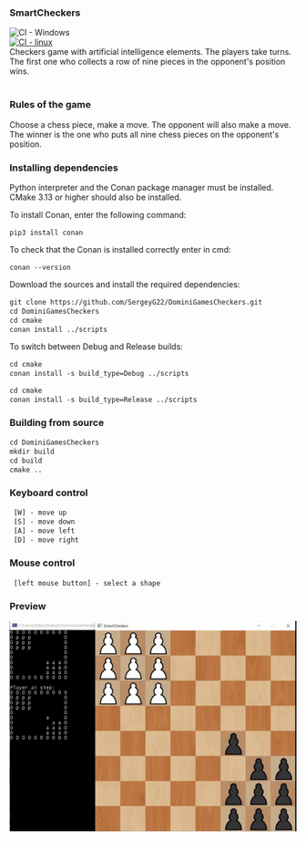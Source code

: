 ### SmartCheckers 
![CI - Windows](https://github.com/SergeyG22/DominiGamesCheckers/actions/workflows/windows_builds.yml/badge.svg)<br>
[![CI - linux](https://github.com/SergeyG22/DominiGamesCheckers/actions/workflows/linux_builds.yml/badge.svg)](https://github.com/SergeyG22/DominiGamesCheckers/actions/workflows/linux_builds.yml)<br>
Сheckers game with artificial intelligence elements.
The players take turns.
The first one who collects a row of nine pieces in the opponent's position wins.<br><br>

### Rules of the game

Choose a chess piece, make a move. The opponent will also make a move. 
The winner is the one who puts all nine chess pieces on the opponent's position.

### Installing dependencies

Python interpreter and the Conan package manager must be installed.
CMake 3.13 or higher should also be installed.

To install Conan, enter the following command:

```
pip3 install conan 
```

To check that the Conan is installed correctly enter in cmd:

```
conan --version
```

Download the sources and install the required dependencies:

```
git clone https://github.com/SergeyG22/DominiGamesCheckers.git
cd DominiGamesCheckers
cd cmake
conan install ../scripts
```

To switch between Debug and Release builds:

```
cd cmake
conan install -s build_type=Debug ../scripts 
```
```
cd cmake
conan install -s build_type=Release ../scripts 
```

### Building from source

```
cd DominiGamesCheckers
mkdir build
cd build
cmake ..
```

### Keyboard control

```
 [W] - move up
 [S] - move down
 [A] - move left
 [D] - move right
```

### Mouse control

```
 [left mouse button] - select a shape
```

### Preview
![hippo](https://github.com/SergeyG22/DominiGamesCheckers/blob/developer/doc/animations/animation.gif)
